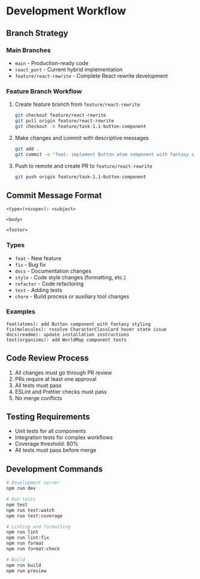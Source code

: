 # Development Workflow

## Branch Strategy

### Main Branches
- `main` - Production-ready code
- `react_port` - Current hybrid implementation
- `feature/react-rewrite` - Complete React rewrite development

### Feature Branch Workflow
1. Create feature branch from `feature/react-rewrite`
   ```bash
   git checkout feature/react-rewrite
   git pull origin feature/react-rewrite
   git checkout -b feature/task-1.1-button-component
   ```

2. Make changes and commit with descriptive messages
   ```bash
   git add .
   git commit -m "feat: implement Button atom component with fantasy styling"
   ```

3. Push to remote and create PR to `feature/react-rewrite`
   ```bash
   git push origin feature/task-1.1-button-component
   ```

## Commit Message Format
```
<type>(<scope>): <subject>

<body>

<footer>
```

### Types
- `feat` - New feature
- `fix` - Bug fix
- `docs` - Documentation changes
- `style` - Code style changes (formatting, etc.)
- `refactor` - Code refactoring
- `test` - Adding tests
- `chore` - Build process or auxiliary tool changes

### Examples
```
feat(atoms): add Button component with fantasy styling
fix(molecules): resolve CharacterClassCard hover state issue
docs(readme): update installation instructions
test(organisms): add WorldMap component tests
```

## Code Review Process
1. All changes must go through PR review
2. PRs require at least one approval
3. All tests must pass
4. ESLint and Prettier checks must pass
5. No merge conflicts

## Testing Requirements
- Unit tests for all components
- Integration tests for complex workflows
- Coverage threshold: 80%
- All tests must pass before merge

## Development Commands
```bash
# Development server
npm run dev

# Run tests
npm test
npm run test:watch
npm run test:coverage

# Linting and formatting
npm run lint
npm run lint:fix
npm run format
npm run format:check

# Build
npm run build
npm run preview
```